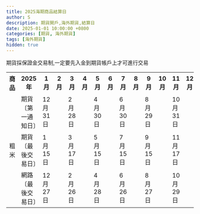 ```yaml
---
title: 2025海期商品結算日
author: S
description: 期貨開戶,海外期貨,結算日
date: 2025-01-01 10:00:00 +0800
categories: [期貨, 海外期貨]
tags: [海外期貨]
hidden: true
---
```


期貨採保證金交易制,一定要先入金到期貨帳戶上才可進行交易


<table>
    <tr>
        <th align="center">商品</th>
        <th>2025年</th>
        <th>1月</th>
        <th>2月</th>
        <th>3月</th>
        <th>4月</th>
        <th>5月</th>
        <th>6月</th>
        <th>7月</th>
        <th>8月</th>
        <th>9月</th>
        <th>10月</th>
        <th>11月</th>
        <th>12月</th>
    </tr>
    <tr>
        <td rowspan="4">粗米</td>
        <td>期貨〔第一通知日〕</td>
        <td>12月31日</td>
        <td></td>
        <td>2月28日</td>
        <td></td>
        <td>4月30日</td>
        <td></td>
        <td>6月30日</td>
        <td></td>
        <td>8月29日</td>
        <td></td>
        <td>10月31日</td>
        <td></td>
    </tr>
    <tr>
        <td>期貨〔最後交易日〕</td>
        <td>1月15日</td>
        <td></td>
        <td>3月17日</td>
        <td></td>
        <td>5月15日</td>
        <td></td>
        <td>7月15日</td>
        <td></td>
        <td>9月15日</td>
        <td></td>
        <td>11月17日</td>
        <td></td>
    </tr>
     <tr>
        <td>網路〔最後交易日〕</td>
        <td>12月27日</td>
        <td></td>
        <td>2月26日</td>
        <td></td>
        <td>4月28日</td>
        <td></td>
        <td>6月26日</td>
        <td></td>
        <td>8月27日</td>
        <td></td>
        <td>10月29日</td>
        <td></td>
    </tr>
</table>
